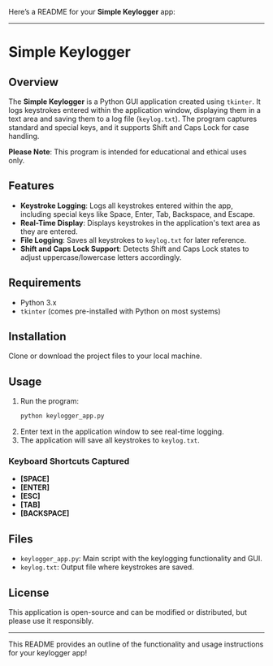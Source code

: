 Here’s a README for your **Simple Keylogger** app:

---

# Simple Keylogger

## Overview
The **Simple Keylogger** is a Python GUI application created using `tkinter`. It logs keystrokes entered within the application window, displaying them in a text area and saving them to a log file (`keylog.txt`). The program captures standard and special keys, and it supports Shift and Caps Lock for case handling.

**Please Note**: This program is intended for educational and ethical uses only.

## Features
- **Keystroke Logging**: Logs all keystrokes entered within the app, including special keys like Space, Enter, Tab, Backspace, and Escape.
- **Real-Time Display**: Displays keystrokes in the application's text area as they are entered.
- **File Logging**: Saves all keystrokes to `keylog.txt` for later reference.
- **Shift and Caps Lock Support**: Detects Shift and Caps Lock states to adjust uppercase/lowercase letters accordingly.

## Requirements
- Python 3.x
- `tkinter` (comes pre-installed with Python on most systems)

## Installation
Clone or download the project files to your local machine.

## Usage
1. Run the program:
   ```bash
   python keylogger_app.py
   ```
2. Enter text in the application window to see real-time logging.
3. The application will save all keystrokes to `keylog.txt`.

### Keyboard Shortcuts Captured
- **[SPACE]**
- **[ENTER]**
- **[ESC]**
- **[TAB]**
- **[BACKSPACE]**

## Files
- `keylogger_app.py`: Main script with the keylogging functionality and GUI.
- `keylog.txt`: Output file where keystrokes are saved.

## License
This application is open-source and can be modified or distributed, but please use it responsibly.

---

This README provides an outline of the functionality and usage instructions for your keylogger app!
